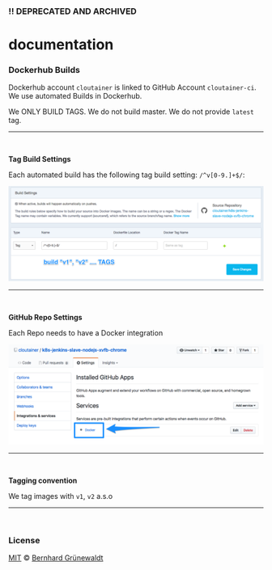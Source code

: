 ### :bangbang: DEPRECATED AND ARCHIVED

# documentation

### Dockerhub Builds

Dockerhub account `cloutainer` is linked to GitHub Account `cloutainer-ci`.
We use automated Builds in Dockerhub.

We ONLY BUILD TAGS. We do not build master. We do not provide `latest` tag.

-----
&nbsp;


**Tag Build Settings**

Each automated build has the following tag build setting: `/^v[0-9.]+$/`:

![](./doc/build-tags.png)

-----
&nbsp;


**GitHub Repo Settings**

Each Repo needs to have a Docker integration

![](./doc/docker-integration.png)

-----
&nbsp;

**Tagging convention**

We tag images with `v1`, `v2` a.s.o


-----
&nbsp;

### License

[MIT](https://github.com/cloutainer/k8s-jenkins-slave-nodejs-xvfb-chrome/blob/master/LICENSE) © [Bernhard Grünewaldt](https://github.com/clouless)
